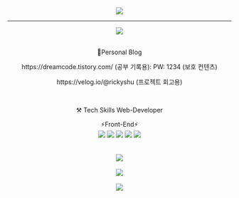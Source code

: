 <div align="center">
  <img src="https://capsule-render.vercel.app/api?type=waving&color=auto&height=300&section=header&text=Rickyshu's%20Github&fontSize=90&animation=fadeIn&fontAlignY=38&desc20or!&descAlignY=51&descAlign=62"> </img>
</div>


---
<div align="center"> 
  <img src="https://hits.seeyoufarm.com/api/count/incr/badge.svg?url=https%3A%2F%2Fgithub.com%2Frickyshu&count_bg=%2379C83D&title_bg=%23555555&icon=&icon_color=%23E7E7E7&title=hits&edge_flat=false)](https://hits.seeyoufarm.com"></img>
</div>

</br>

<p align="center">🌱Personal Blog </p>

<p align="center"> https://dreamcode.tistory.com/ (공부 기록용): PW: 1234 (보호 컨텐츠)</p>
<p align="center"> https://velog.io/@rickyshu (프로젝트 회고용)</p>

<br/>
<p align="center">⚒ Tech Skills  Web-Developer</p>
<div align="center">    
⚡Front-End⚡
  <div>
    <img src="https://img.shields.io/badge/JavaScript-F7DF1E?style=flat&logo=JavaScript&logoColor=black" />
    <img src="https://img.shields.io/badge/typescript-3178C6?style=flat&logo=typescript&logoColor=black" />
    <img src="https://img.shields.io/badge/react-61DAFB?style=flat&logo=react&logoColor=black" />
    <img src="https://img.shields.io/badge/styledcomponents-DB7093?style=flat&logo=styledcomponents&logoColor=black" />
    <img src="https://img.shields.io/badge/redux-764ABC?style=flat&logo=redux&logoColor=black" />    
  </div> 
  </br>
  </br>
  <img src="https://github-readme-stats.vercel.app/api/top-langs/?username=rickyshu&layout=compact"><br><br>
  <img src="https://github-readme-stats.vercel.app/api?username=rickyshu&show_icons=true"><br><br>
  <img src="http://mazassumnida.wtf/api/v2/generate_badge?boj=rickysin"></img>
</div>

<!--
**rickyshu/rickyshu** is a ✨ _special_ ✨ repository because its `README.md` (this file) appears on your GitHub profile.

Here are some ideas to get you started:

- 🔭 I’m currently working on ...
- 🌱 I’m currently learning ...
- 👯 I’m looking to collaborate on ...
- 🤔 I’m looking for help with ...
- 💬 Ask me about ...
- 📫 How to reach me: ...
- 😄 Pronouns: ...
- ⚡ Fun fact: ...
-->
